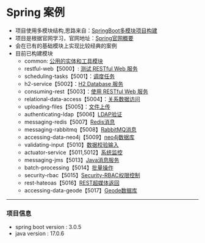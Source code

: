 # Spring 案例

* 项目使用多模块结构,思路来自：[SpringBoot多模块项目构建](https://cloud.tencent.com/developer/article/2141489)
* 项目是根据官网学习，官网地址：[Spring官网概要](https://spring.io/guides)
* 会在已有的基础模块上实现比较经典的案例
* 目前已构建模块
  * common: [公用的实体和工具模块](./common/HELP.md)
  * restful-web【5000】: [测试 RESTful Web 服务](./restful-web/HELP.md)
  * scheduling-tasks【5001】：[调度任务](./scheduling-tasks/HELP.md)
  * h2-service【5002】：[H2 Database 服务](./h2-service/HELP.md)
  * consuming-rest【5003】：[使用 RESTful Web 服务](./consuming-rest/HELP.md)
  * relational-data-access【5004】：[关系数据访问](./relational-data-access/HELP.md)
  * uploading-files【5005】：[文件上传](./uploading-files/HELP.md)
  * authenticating-ldap【5006】[LDAP验证](./authenticating-ldap/HELP.md)
  * messaging-redis【5007】[Redis消息](./messaging-redis/HELP.md)
  * messaging-rabbitmq【5008】[RabbitMQ消息](./messaging-rabbitmq/HELP.md)
  * accessing-data-neo4j【5009】[neo4j数据库](./accessing-data-neo4j/HELP.md)
  * validating-input【5010】[数据校验输入](./validating-input/HELP.md)
  * actuator-service【5011,5012】[系统监控](./actuator-service/HELP.md)
  * messaging-jms【5013】[Java消息服务](./messaging-jms/HELP.md)
  * batch-processing【5014】[批量操作](./batch-processing/HELP.md)
  * security-rbac【5015】[Security-RBAC权限控制](./security-rbac/HELP.md)
  * rest-hateoas【5016】[REST超媒体返回](./rest-hateoas/HELP.md)
  * accessing-data-geode【5017】[Geode数据库](./accessing-data-geode/HELP.md)
---
### 项目信息
* spring boot version : 3.0.5
* java version : 17.0.6